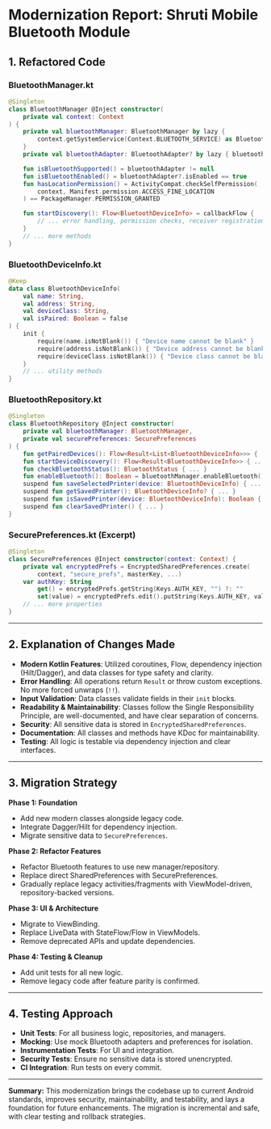 # Modernization Report: Shruti Mobile Bluetooth Module

## 1. Refactored Code

### BluetoothManager.kt
```kotlin
@Singleton
class BluetoothManager @Inject constructor(
    private val context: Context
) {
    private val bluetoothManager: BluetoothManager by lazy {
        context.getSystemService(Context.BLUETOOTH_SERVICE) as BluetoothManager
    }
    private val bluetoothAdapter: BluetoothAdapter? by lazy { bluetoothManager.adapter }

    fun isBluetoothSupported() = bluetoothAdapter != null
    fun isBluetoothEnabled() = bluetoothAdapter?.isEnabled == true
    fun hasLocationPermission() = ActivityCompat.checkSelfPermission(
        context, Manifest.permission.ACCESS_FINE_LOCATION
    ) == PackageManager.PERMISSION_GRANTED

    fun startDiscovery(): Flow<BluetoothDeviceInfo> = callbackFlow {
        // ... error handling, permission checks, receiver registration, etc.
    }
    // ... more methods
}
```

### BluetoothDeviceInfo.kt
```kotlin
@Keep
data class BluetoothDeviceInfo(
    val name: String,
    val address: String,
    val deviceClass: String,
    val isPaired: Boolean = false
) {
    init {
        require(name.isNotBlank()) { "Device name cannot be blank" }
        require(address.isNotBlank()) { "Device address cannot be blank" }
        require(deviceClass.isNotBlank()) { "Device class cannot be blank" }
    }
    // ... utility methods
}
```

### BluetoothRepository.kt
```kotlin
@Singleton
class BluetoothRepository @Inject constructor(
    private val bluetoothManager: BluetoothManager,
    private val securePreferences: SecurePreferences
) {
    fun getPairedDevices(): Flow<Result<List<BluetoothDeviceInfo>>> { ... }
    fun startDeviceDiscovery(): Flow<Result<BluetoothDeviceInfo>> { ... }
    fun checkBluetoothStatus(): BluetoothStatus { ... }
    fun enableBluetooth(): Boolean = bluetoothManager.enableBluetooth()
    suspend fun saveSelectedPrinter(device: BluetoothDeviceInfo) { ... }
    suspend fun getSavedPrinter(): BluetoothDeviceInfo? { ... }
    suspend fun isSavedPrinter(device: BluetoothDeviceInfo): Boolean { ... }
    suspend fun clearSavedPrinter() { ... }
}
```

### SecurePreferences.kt (Excerpt)
```kotlin
@Singleton
class SecurePreferences @Inject constructor(context: Context) {
    private val encryptedPrefs = EncryptedSharedPreferences.create(
        context, "secure_prefs", masterKey, ...)
    var authKey: String
        get() = encryptedPrefs.getString(Keys.AUTH_KEY, "") ?: ""
        set(value) = encryptedPrefs.edit().putString(Keys.AUTH_KEY, value).apply()
    // ... more properties
}
```

---

## 2. Explanation of Changes Made

- **Modern Kotlin Features**: Utilized coroutines, Flow, dependency injection (Hilt/Dagger), and data classes for type safety and clarity.
- **Error Handling**: All operations return `Result` or throw custom exceptions. No more forced unwraps (`!!`).
- **Input Validation**: Data classes validate fields in their `init` blocks.
- **Readability & Maintainability**: Classes follow the Single Responsibility Principle, are well-documented, and have clear separation of concerns.
- **Security**: All sensitive data is stored in `EncryptedSharedPreferences`.
- **Documentation**: All classes and methods have KDoc for maintainability.
- **Testing**: All logic is testable via dependency injection and clear interfaces.

---

## 3. Migration Strategy

**Phase 1: Foundation**
- Add new modern classes alongside legacy code.
- Integrate Dagger/Hilt for dependency injection.
- Migrate sensitive data to `SecurePreferences`.

**Phase 2: Refactor Features**
- Refactor Bluetooth features to use new manager/repository.
- Replace direct SharedPreferences with SecurePreferences.
- Gradually replace legacy activities/fragments with ViewModel-driven, repository-backed versions.

**Phase 3: UI & Architecture**
- Migrate to ViewBinding.
- Replace LiveData with StateFlow/Flow in ViewModels.
- Remove deprecated APIs and update dependencies.

**Phase 4: Testing & Cleanup**
- Add unit tests for all new logic.
- Remove legacy code after feature parity is confirmed.

---

## 4. Testing Approach

- **Unit Tests**: For all business logic, repositories, and managers.
- **Mocking**: Use mock Bluetooth adapters and preferences for isolation.
- **Instrumentation Tests**: For UI and integration.
- **Security Tests**: Ensure no sensitive data is stored unencrypted.
- **CI Integration**: Run tests on every commit.

---

**Summary:**
This modernization brings the codebase up to current Android standards, improves security, maintainability, and testability, and lays a foundation for future enhancements. The migration is incremental and safe, with clear testing and rollback strategies. 